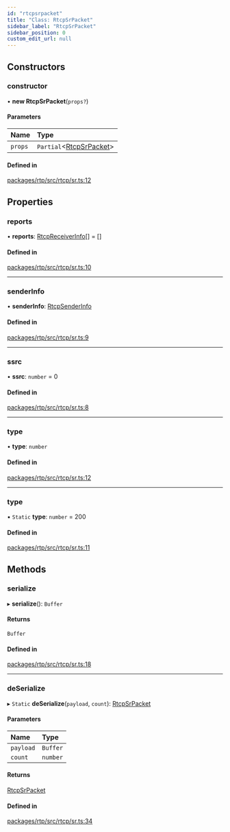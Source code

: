 ```yaml
---
id: "rtcpsrpacket"
title: "Class: RtcpSrPacket"
sidebar_label: "RtcpSrPacket"
sidebar_position: 0
custom_edit_url: null
---
```


## Constructors

### constructor

• **new RtcpSrPacket**(`props?`)

#### Parameters

| Name | Type |
| :------ | :------ |
| `props` | `Partial`<[RtcpSrPacket](rtcpsrpacket.md)\> |

#### Defined in

[packages/rtp/src/rtcp/sr.ts:12](https://github.com/shinyoshiaki/werift-webrtc/blob/8a77e73/packages/rtp/src/rtcp/sr.ts#L12)

## Properties

### reports

• **reports**: [RtcpReceiverInfo](rtcpreceiverinfo.md)[] = []

#### Defined in

[packages/rtp/src/rtcp/sr.ts:10](https://github.com/shinyoshiaki/werift-webrtc/blob/8a77e73/packages/rtp/src/rtcp/sr.ts#L10)

___

### senderInfo

• **senderInfo**: [RtcpSenderInfo](rtcpsenderinfo.md)

#### Defined in

[packages/rtp/src/rtcp/sr.ts:9](https://github.com/shinyoshiaki/werift-webrtc/blob/8a77e73/packages/rtp/src/rtcp/sr.ts#L9)

___

### ssrc

• **ssrc**: `number` = 0

#### Defined in

[packages/rtp/src/rtcp/sr.ts:8](https://github.com/shinyoshiaki/werift-webrtc/blob/8a77e73/packages/rtp/src/rtcp/sr.ts#L8)

___

### type

• **type**: `number`

#### Defined in

[packages/rtp/src/rtcp/sr.ts:12](https://github.com/shinyoshiaki/werift-webrtc/blob/8a77e73/packages/rtp/src/rtcp/sr.ts#L12)

___

### type

▪ `Static` **type**: `number` = 200

#### Defined in

[packages/rtp/src/rtcp/sr.ts:11](https://github.com/shinyoshiaki/werift-webrtc/blob/8a77e73/packages/rtp/src/rtcp/sr.ts#L11)

## Methods

### serialize

▸ **serialize**(): `Buffer`

#### Returns

`Buffer`

#### Defined in

[packages/rtp/src/rtcp/sr.ts:18](https://github.com/shinyoshiaki/werift-webrtc/blob/8a77e73/packages/rtp/src/rtcp/sr.ts#L18)

___

### deSerialize

▸ `Static` **deSerialize**(`payload`, `count`): [RtcpSrPacket](rtcpsrpacket.md)

#### Parameters

| Name | Type |
| :------ | :------ |
| `payload` | `Buffer` |
| `count` | `number` |

#### Returns

[RtcpSrPacket](rtcpsrpacket.md)

#### Defined in

[packages/rtp/src/rtcp/sr.ts:34](https://github.com/shinyoshiaki/werift-webrtc/blob/8a77e73/packages/rtp/src/rtcp/sr.ts#L34)
